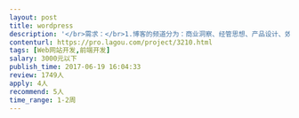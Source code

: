 ```yaml
---                
layout: post       
title: wordpress           
description: '</br>需求：</br>1.博客的频道分为：商业洞察、经管思想、产品设计、效率人生四个分类。我希望将我记录或撰写的文章放在这儿。内容是图文格式的。</br>2.框架是用wordpress搭建的，但没有找到合适的模板。为了减少开发量，只做一套wordpress的主题套用上去就可以。</br>3.要能适配到手机端。</br></br>参照：</br>https://blog.teambition.com/blog/</br>如果有类似这样的源码，我也可以直接购买。</br></br>人员要求：</br>一定是做过wordpress主题的UI或前端。</br>'     
contenturl: https://pro.lagou.com/project/3210.html      
tags: [Web网站开发,前端开发]            
salary: 3000元以下          
publish_time: 2017-06-19 16:04:33         
review: 1749人                   
apply: 4人                   
recommend: 5人                   
time_range: 1-2周              
---                 
```

